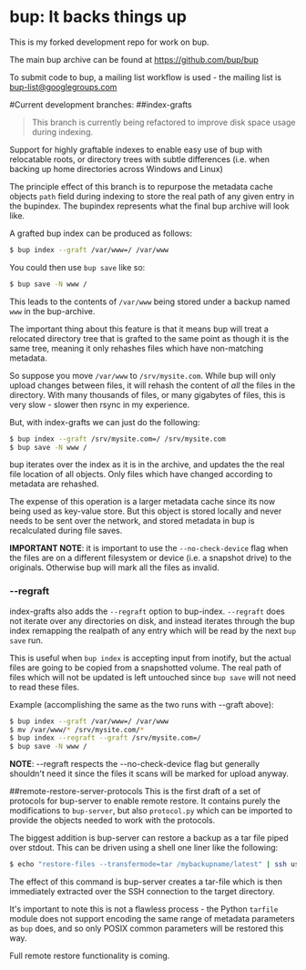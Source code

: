 bup: It backs things up
=======================

This is my forked development repo for work on bup.

The main bup archive can be found at https://github.com/bup/bup

To submit code to bup, a mailing list workflow is used - the mailing
list is bup-list@googlegroups.com

#Current development branches:
##index-grafts

> This branch is currently being refactored to improve disk space usage during indexing.

Support for highly graftable indexes to enable easy use of bup
with relocatable roots, or directory trees with subtle differences
(i.e. when backing up home directories across Windows and Linux)
	
The principle effect of this branch is to repurpose the metadata cache objects `path` field during indexing to store the real path of any given entry in the bupindex. The bupindex represents what the final bup archive will look like.

A grafted bup index can be produced as follows:
```bash
$ bup index --graft /var/www=/ /var/www
```

You could then use `bup save` like so:
```bash
$ bup save -N www /
```

This leads to the contents of `/var/www` being stored under a backup named `www` in the bup-archive.

The important thing about this feature is that it means bup will treat a relocated directory tree that is grafted to the same point as though it is the same tree, meaning it only rehashes files which have non-matching metadata.

So suppose you move `/var/www` to `/srv/mysite.com`. While bup will only upload changes between files, it will rehash the content of _all_ the files in the directory. With many thousands of files, or many gigabytes of files, this is very slow - slower then rsync in my experience.

But, with index-grafts we can just do the following:
```bash
$ bup index --graft /srv/mysite.com=/ /srv/mysite.com
$ bup save -N www /
```

bup iterates over the index as it is in the archive, and updates the the real file location of all objects. Only files which have changed according to metadata are rehashed.

The expense of this operation is a larger metadata cache since its now being used as key-value store. But this object is stored locally and never needs to be sent over the network, and stored metadata in bup is recalculated during file saves.

**IMPORTANT NOTE**: it is important to use the `--no-check-device` flag when the files are on a different filesystem or device (i.e. a snapshot drive) to the originals. Otherwise bup will mark all the files as invalid.

### --regraft
index-grafts also adds the `--regraft` option to bup-index. `--regraft` does not iterate over any directories on disk, and instead iterates through the bup index remapping the realpath of any entry which will be read by the next `bup save` run.

This is useful when `bup index` is accepting input from inotify, but the actual files are going to be copied from a snapshotted volume. The real path of files which will not be updated is left untouched since `bup save` will not need to read these files.

Example (accomplishing the same as the two runs with --graft above):
```bash
$ bup index --graft /var/www=/ /var/www
$ mv /var/www/* /srv/mysite.com/*
$ bup index --regraft --graft /srv/mysite.com=/
$ bup save -N www /
```

**NOTE**: --regraft respects the --no-check-device flag but generally shouldn't need it since the files it scans will be marked for upload anyway.

##remote-restore-server-protocols
This is the first draft of a set of protocols for bup-server to enable remote restore. It contains purely the modifications to `bup-server`, but also `protocol.py` which can be imported to provide the objects needed to work with the protocols.

The biggest addition is bup-server can restore a backup as a tar file piped over stdout. This can be driven using a shell one liner like the following:

```bash
$ echo "restore-files --transfermode=tar /mybackupname/latest" | ssh user@host bup-server | tar -x -C local-destination-directory/
```

The effect of this command is bup-server creates a tar-file which is then immediately extracted over the SSH connection to the target directory.

It's important to note this is not a flawless process - the Python `tarfile` module does not support encoding the same range of metadata parameters as `bup` does, and so only POSIX common parameters will be restored this way.

Full remote restore functionality is coming.
